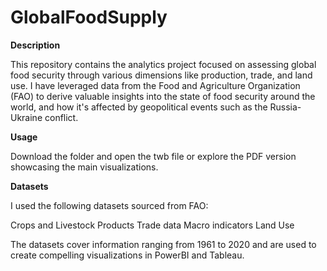 # GlobalFoodSupply

**Description**

This repository contains the analytics project focused on assessing global food security through various dimensions like production, trade, and land use. I have leveraged data from the Food and Agriculture Organization (FAO) to derive valuable insights into the state of food security around the world, and how it's affected by geopolitical events such as the Russia-Ukraine conflict.

**Usage** 

Download the folder and open the twb file or explore the PDF version showcasing the main visualizations.

**Datasets**

I used the following datasets sourced from FAO:

Crops and Livestock Products
Trade data
Macro indicators
Land Use


The datasets cover information ranging from 1961 to 2020 and are used to create compelling visualizations in PowerBI and Tableau.
